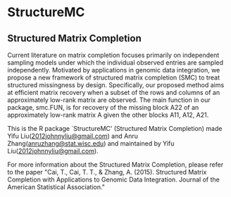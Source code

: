 # StructureMC
## Structured Matrix Completion
Current literature on matrix completion focuses primarily on independent sampling models under which the individual observed entries are sampled independently. Motivated by applications in genomic data integration, we propose a new framework of structured matrix completion (SMC) to treat structured missingness by design. Specifically, our proposed method aims at efficient matrix recovery when a subset of the rows and columns of an approximately low-rank matrix are observed. The main function in our package, smc.FUN, is for recovery of the missing block A22 of an approximately low-rank matrix A given the other blocks A11, A12, A21.

This is the R package `StructureMC' (Structured Matrix Completion) made Yifu Liu(2012johnnyliu@gmail.com) and Anru Zhang(anruzhang@stat.wisc.edu) and maintained by Yifu Liu(2012johnnyliu@gmail.com).

For more information about the Structured Matrix Completion, please refer to the paper "Cai, T., Cai, T. T., & Zhang, A. (2015). Structured Matrix Completion with Applications to Genomic Data Integration. Journal of the American Statistical Association." 
